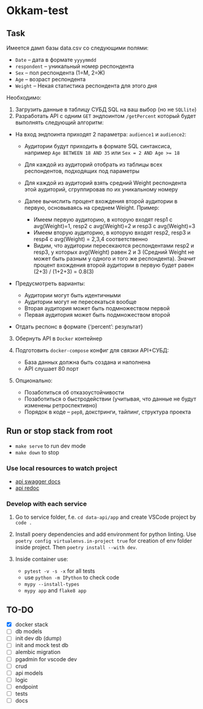 # Okkam-test

## Task

Имеется дамп базы data.csv со следующими полями:

- `Date` – дата в формате `yyyymmdd`
- `respondent` – уникальный номер респондента
- `Sex` – пол респондента (1=М, 2=Ж)
- `Age` – возраст респондента
- `Weight` – Некая статистика респондента для этого дня

Необходимо:

1. Загрузить данные в таблицу СУБД SQL на ваш выбор (но не `SQLlite`)
2. Разработать API с одним `GET` эндпоинтом `/getPercent` который будет выполнять следующий алгоритм:

- На вход эндпоинта приходят 2 параметра: `audience1` и `audience2`:

  - Аудитории будут приходить в формате SQL синтаксиса, например `Age BETWEEN 18 AND 35` или `Sex = 2 AND Age >= 18`
  - Для каждой из аудиторий отобрать из таблицы всех респондентов, подходящих под параметры
  - Для каждой из аудиторий взять средний Weight респондента этой аудиторий, сгруппировав по их уникальному номеру
  - Далее вычислить процент вхождения второй аудитории в первую, основываясь на среднем Weight. Пример:

    - Имеем первую аудиторию, в которую входят resp1 с avg(Weight)=1, resp2 с avg(Weight)=2 и resp3 с avg(Weight)=3
    - Имеем вторую аудиторию, в которую входят resp2, resp3 и resp4 с avg(Weight) = 2,3,4 соответственно
    - Видим, что аудитории пересекаются респондентами resp2 и resp3, у которых avg(Weight) равен 2 и 3 (Средний Weight не может быть разным у одного и того же респондента). Значит процент вхождения второй аудитории в первую будет равен (2+3) / (1+2+3) = 0.8(3)

- Предусмотреть варианты:

    - Аудитории могут быть идентичными
    - Аудитории могут не пересекаться вообще
    - Вторая аудитория может быть подмножеством первой
    - Первая аудитория может быть подмножеством второй

- Отдать респонс в формате {‘percent’: результат}

3. Обернуть API в `Docker` контейнер
4. Подготовить `docker-compose` конфиг для связки API+СУБД:

   - База данных должна быть создана и наполнена
   - API слушает 80 порт

5. Опционально:

   - Позаботиться об отказоустойчивости
   - Позаботиться о быстродействии (учитывая, что данные не будут изменены ретроспективно)
   - Порядок в коде – `pep8`, докстринги, тайпинг, структура проекта

## Run or stop stack from root

- `make serve` to run dev mode
- `make down` to stop

### Use local resources to watch project

- [api swagger docs](http://localhost:8100/docs/)
- [api redoc](http://localhost:8100/redoc/)

### Develop with each service

1. Go to service folder, f.e. `cd data-api/app` and create VSCode project by `code .`
2. Install poery dependencies and add environment for python linting. Use `poetry config virtualenvs.in-project true` for creation of env folder inside project. Then `poetry install --with dev`.
3. Inside container use:

    - `pytest -v -s -x` for all tests
    - use `python -m IPython` to check code
    - `mypy --install-types`
    - `mypy app` and `flake8 app`

## TO-DO

- [x] docker stack
- [ ] db models
- [ ] init dev db (dump)
- [ ] init and mock test db
- [ ] alembic migration
- [ ] pgadmin for vscode dev
- [ ] crud
- [ ] api models
- [ ] logic
- [ ] endpoint
- [ ] tests
- [ ] docs
